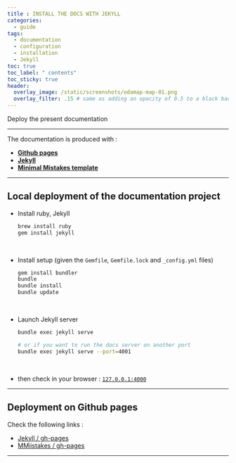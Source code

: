 ```yaml
---
title : INSTALL THE DOCS WITH JEKYLL
categories:
  - guide
tags:
  - documentation
  - configuration
  - installation
  - Jekyll
toc: true
toc_label: " contents"
toc_sticky: true
header:
  overlay_image: /static/screenshots/odamap-map-01.png
  overlay_filter: .15 # same as adding an opacity of 0.5 to a black background
---
```


Deploy the present documentation

--------

The documentation is produced with : 

  - **[Github pages](https://pages.github.com/)**
  - **[Jekyll](https://jekyllrb.com/)**
  - **[Minimal Mistakes template](https://mmistakes.github.io/minimal-mistakes/docs/quick-start-guide/)**

--------

## Local deployment of the documentation project

- Install ruby, Jekyll

  ```bash
  brew install ruby
  gem install jekyll
  ```
<br>

- Install setup (given the `Gemfile`, `Gemfile.lock` and `_config.yml` files)

  ```bash
  gem install bundler
  bundle
  bundle install
  bundle update
  ```
<br>

- Launch Jekyll server

  ```bash
  bundle exec jekyll serve
  
  # or if you want to run the docs server on another port
  bundle exec jekyll serve --port=4001
  ```
<br>

- then check in your browser : [`127.0.0.1:4000`](127.0.0.1:4000)

---

## Deployment on Github pages

Check the following links :

- [Jekyll / gh-pages](https://jekyllrb.com/docs/github-pages/)
- [MMiistakes / gh-pages](https://mmistakes.github.io/minimal-mistakes/docs/quick-start-guide/)

----

<br>
<br>

